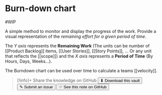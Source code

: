 # Burn-down chart
#WIP 

A simple method to monitor and display the progress of the work. Provide a visual representation of the _remaining effort for a given period of time_.

The _Y axis_ represents the **Remaining Work** (The units can be number of [[Product Backlog]] items, [[User Stories]], [[Story Points]], … Or any unit that reflects the [[scope]]) and the _X axis_ represents a **Period of Time** (By Hours, Days, Weeks…).

The Burndown chart can be used over time to calculate a teams [[velocity]].

> [!info]+ Share the knowledge on GitHub
> [<button>⬇ Download this vault</button>](https://github.com/mauvera94/Agile-Multiverse) [<button> ✎ Submit an issue</button>](https://github.com/mauvera94/Agile-Multiverse/issues) [<button> ☞ See this note on GitHub</button>](<https://github.com/mauvera94/Agile-Multiverse/blob/main/Agile_Multiverse/Burn-down chart.md>)